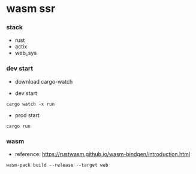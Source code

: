 # wasm ssr

### stack

- rust
- actix
- web_sys

### dev start

- download cargo-watch

- dev start

```
cargo watch -x run
```

- prod start

```
cargo run
```

### wasm

- reference: https://rustwasm.github.io/wasm-bindgen/introduction.html

```
wasm-pack build --release --target web
```
